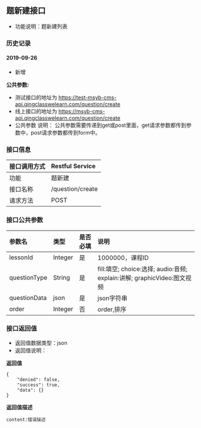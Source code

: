 ## 题新建接口
+ 功能说明：题新建列表

### 历史记录

#### 2019-09-26 
- 新增

**公共参数:**
+ 测试接口的地址为 https://test-msyb-cms-api.qingclasswelearn.com/question/create
+ 线上接口的地址为 https://msyb-cms-api.qingclasswelearn.com/question/create
+ 公共参数 说明： 公共参数需要传递到get或post里面，get请求参数都传到参数中，post请求参数都传到form中。

### 接口信息
|接口调用方式 	|	Restful Service			|
|:--------------|:--------------------------|
|功能	     	| 题新建						|
|接口名称		|/question/create			|
|请求方法		|POST					    |

### 接口公共参数
|参数名		   		|类型	|是否必填	|说明			    					|
|:------------------|:------|:----------|:--------------------------------------|
|lessonId			|Integer|是		  	|1000000，课程ID							|
|questionType		|String |是		  	|fill:填空;	choice:选择;	audio:音频;	explain:讲解;	graphicVideo:图文视频|							|
|questionData		|json	|是		  	|json字符串								|
|order				|Integer|否		  	|order,排序								|

### 接口返回值
+ 返回值数据类型：json
+ 返回值说明：

**返回值**  

```
{
    "denied": false,
    "success": true,
    "data": {}
}
```

**返回值描述**  

```
content:错误描述
```